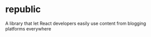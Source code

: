 # republic

A library that let React developers easily use content from blogging platforms everywhere